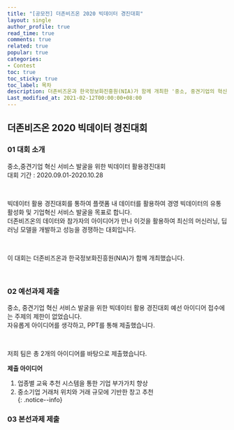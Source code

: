 ```yaml
---
title: "[공모전] 더존비즈온 2020 빅데이터 경진대회"
layout: single
author_profile: true
read_time: true
comments: true
related: true
popular: true
categories:
- Contest
toc: true
toc_sticky: true
toc_label: 목차
description: 더존비즈온과 한국정보화진흥원(NIA)가 함께 개최한 '중소, 중견기업의 혁신 서비스 발굴을 위한 빅데이터 활용 경진대회'에 참여했던 기록
Last_modified_at: 2021-02-12T00:00:00+08:00
---
```


## 더존비즈온 2020 빅데이터 경진대회

### 01 대회 소개
중소,중견기업 혁신 서비스 발굴을 위한 빅데이터 활용경진대회<br>
대회 기간 : 2020.09.01-2020.10.28<br>

<br>

빅데이터 활용 경진대회를 통하여 플랫폼 내 데이터를 활용하여 경영 빅데이터의 유통 활성화 및 기업혁신 서비스 발굴을 목표로 합니다.<br>
더존비즈온의 데이터와 참가자의 아이디어가 만나 이것을 활용하여 최신의 머신러닝, 딥러닝 모델을 개발하고 성능을 경쟁하는 대회입니다.<br>


<br>

이 대회는 더존비즈온과 한국정보화진흥원(NIA)가 함께 개최했습니다.<br>

<br>

### 02 예선과제 제출
중소, 중견기업 혁신 서비스 발굴을 위한 빅데이터 활용 경진대회 예선 아이디어 접수에는 주제의 제한이 없었습니다.<br>
자유롭게 아이디어를 생각하고, PPT를 통해 제출했습니다.<br>

<br>

저희 팀은 총 2개의 아이디어를 바탕으로 제출했습니다.<br>

**제출 아이디어**
1. 업종별 교육 추천 시스템을 통한 기업 부가가치 향상<br>
2. 중소기업 거래처 위치와 거래 규모에 기반한 창고 추천<br>
{: .notice--info}



### 03 본선과제 제출


